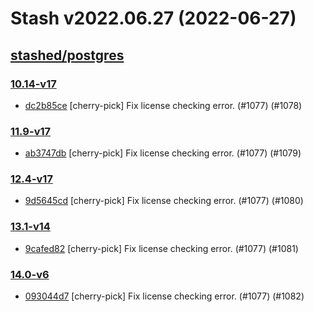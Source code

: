 # Stash v2022.06.27 (2022-06-27)


## [stashed/postgres](https://github.com/stashed/postgres)

### [10.14-v17](https://github.com/stashed/postgres/releases/tag/10.14-v17)

- [dc2b85ce](https://github.com/stashed/postgres/commit/dc2b85ce) [cherry-pick] Fix license checking error. (#1077) (#1078)


### [11.9-v17](https://github.com/stashed/postgres/releases/tag/11.9-v17)

- [ab3747db](https://github.com/stashed/postgres/commit/ab3747db) [cherry-pick] Fix license checking error. (#1077) (#1079)


### [12.4-v17](https://github.com/stashed/postgres/releases/tag/12.4-v17)

- [9d5645cd](https://github.com/stashed/postgres/commit/9d5645cd) [cherry-pick] Fix license checking error. (#1077) (#1080)


### [13.1-v14](https://github.com/stashed/postgres/releases/tag/13.1-v14)

- [9cafed82](https://github.com/stashed/postgres/commit/9cafed82) [cherry-pick] Fix license checking error. (#1077) (#1081)


### [14.0-v6](https://github.com/stashed/postgres/releases/tag/14.0-v6)

- [093044d7](https://github.com/stashed/postgres/commit/093044d7) [cherry-pick] Fix license checking error. (#1077) (#1082)



